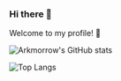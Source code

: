 ### Hi there 👋

Welcome to my profile! 🎉

![Arkmorrow's GitHub stats](https://github-readme-stats.vercel.app/api?username=arkmorrow&show_icons=true)

![Top Langs](https://github-readme-stats.vercel.app/api/top-langs/?username=arkmorrow&layout=compact&show_icons=true)

